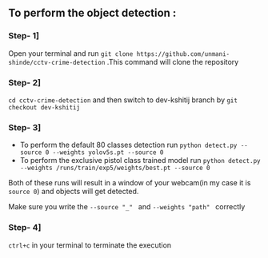 
## To perform the object detection :

### Step- 1] 
Open your terminal and run ```git clone https://github.com/unmani-shinde/cctv-crime-detection``` .This command will clone the repository

### Step- 2] 
```cd cctv-crime-detection``` and then switch to dev-kshitij branch by ```git checkout dev-kshitij```

### Step- 3] 
- To perform the default 80 classes detection run ```python detect.py --source 0 --weights yolov5s.pt --source 0```
- To perform the exclusive pistol class trained model run ```python detect.py --weights /runs/train/exp5/weights/best.pt --source 0```

Both of these runs will result in a window of your webcam(in my case it is ```source 0```) and objects will get detected.

Make sure you write the ```--source "_" ``` and ```--weights "path" ``` correctly

### Step- 4]
```ctrl+c``` in your terminal to terminate the execution

